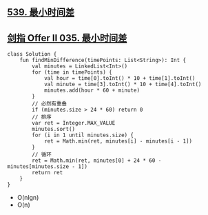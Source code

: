 ## [539. 最小时间差](https://leetcode.cn/problems/minimum-time-difference/description/)
## [剑指 Offer II 035. 最小时间差](https://leetcode.cn/problems/569nqc/description/)

```
class Solution {
    fun findMinDifference(timePoints: List<String>): Int {
        val minutes = LinkedList<Int>()
        for (time in timePoints) {
            val hour = time[0].toInt() * 10 + time[1].toInt()
            val minute = time[3].toInt() * 10 + time[4].toInt()
            minutes.add(hour * 60 + minute)
        }
        // 必然有重叠
        if (minutes.size > 24 * 60) return 0
        // 排序
        var ret = Integer.MAX_VALUE
        minutes.sort()
        for (i in 1 until minutes.size) {
            ret = Math.min(ret, minutes[i] - minutes[i - 1])
        }
        // 循环
        ret = Math.min(ret, minutes[0] + 24 * 60 - minutes[minutes.size - 1]) 
        return ret
    }
}
```

- O(nlgn)
- O(n)
